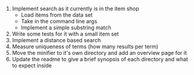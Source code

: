 1. Implement search as it currently is in the item shop
    * Load items from the data set
    * Take in the command line args
    * Implement a simple substring match
2. Write some tests for it with a small item set
3. Implement a distance based search
4. Measure uniqueness of terms (how many results per term)
5. Move the minifier to it's own directory and add an overview page for it
6. Update the readme to give a brief synopsis of each directory and what to expect inside
